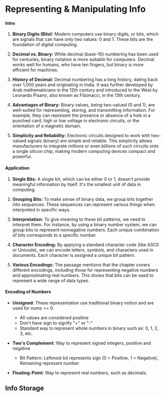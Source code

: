 # Representing & Manipulating Info
#### Intro
1. **Binary Digits (Bits):** Modern computers use binary digits, or bits, which are signals that can have only two values: 0 and 1. These bits are the foundation of digital computing.

2. **Decimal vs. Binary:** While decimal (base-10) numbering has been used for centuries, binary notation is more suitable for computers. Decimal works well for humans, who have ten fingers, but binary is more efficient for machines.

3. **History of Decimal:** Decimal numbering has a long history, dating back over 1,000 years and originating in India. It was further developed by Arab mathematicians in the 12th century and introduced to the West by Leonardo Pisano, also known as Fibonacci, in the 13th century.

4. **Advantages of Binary:** Binary values, being two-valued (0 and 1), are well-suited for representing, storing, and transmitting information. For example, they can represent the presence or absence of a hole in a punched card, high or low voltage in electronic circuits, or the orientation of a magnetic domain.

5. **Simplicity and Reliability:** Electronic circuits designed to work with two-valued signals (binary) are simple and reliable. This simplicity allows manufacturers to integrate millions or even billions of such circuits onto a single silicon chip, making modern computing devices compact and powerful.

#### Application

1. **Single Bits:** A single bit, which can be either 0 or 1, doesn't provide meaningful information by itself. It's the smallest unit of data in computing.

2. **Grouping Bits:** To make sense of binary data, we group bits together into sequences. These sequences can represent various things when interpreted in specific ways.

3. **Interpretation:** To give meaning to these bit patterns, we need to interpret them. For instance, by using a binary number system, we can group bits to represent nonnegative numbers. Each unique combination of bits corresponds to a specific number.

4. **Character Encoding:** By applying a standard character code (like ASCII or Unicode), we can encode letters, symbols, and characters used in documents. Each character is assigned a unique bit pattern.

5. **Various Encodings:** The passage mentions that the chapter covers different encodings, including those for representing negative numbers and approximating real numbers. This shows that bits can be used to represent a wide range of data types.

#### Encoding of Numbers
- **Unsigned**: These representation use traditional binary notion and are used for nums >= 0.
    - All values are considered positive
    - Don't have sign to signify "+" or "-"
    - Standard way to represent whole numbers in binary such as: 0, 1, 2, 3, etc.

- **Two's Complement**: Way to represent signed integers, positive and negative
    - Bit Pattern: Leftmost bit represents sign (0 = Positive, 1 = Negative), Remaining represent number
- **Floating-Point**: Way to represent real numbers, such as decimals.

## Info Storage

